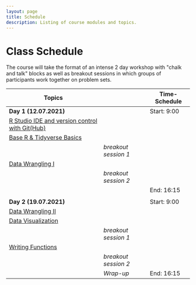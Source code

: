 ```yaml
---
layout: page
title: Schedule
description: Listing of course modules and topics.
---
```


# Class Schedule

The course will take the format of an intense 2 day workshop with "chalk and talk" blocks as well as breakout sessions in which groups of participants work together on problem sets.

| **Topics**                                                                                                  |                      | **Time-Schedule** |
|-------------------------------------------------------------------------------------------------------------|----------------------|-------------------|
| **Day 1 (12.07.2021)**                                                                                      |                      | Start: 9:00       |
| [R Studio IDE and version control with Git(Hub)](https://m-freitag.github.io/intro-r-polsci/Intro_Rst_Git/) |                      |                   |
| [Base R & Tidyverse Basics](https://m-freitag.github.io/intro-r-polsci/Session2/)                           |                      |                   |
|                                                                                                             | *breakout session 1* |                   |
| [Data Wrangling I](https://m-freitag.github.io/intro-r-polsci/Session3/)                                    |                      |                   |
|                                                                                                             | *breakout session 2* |                   |
|                                                                                                             |                      | End: 16:15        |
|                                                                                                             |                      |                   |
| **Day 2 (19.07.2021)**                                                                                      |                      | Start: 9:00       |
| [Data Wrangling II](https://m-freitag.github.io/intro-r-polsci/Session4/)                                   |                      |                   |
| [Data Visualization](https://m-freitag.github.io/intro-r-polsci/Session5/)                                  |                      |                   |
|                                                                                                             | *breakout session 1* |                   |
| [Writing Functions](https://m-freitag.github.io/intro-r-polsci/Session6/)                                   |                      |                   |
|                                                                                                             | *breakout session 2* |                   |
|                                                                                                             | *Wrap-up*            | End: 16:15        |

